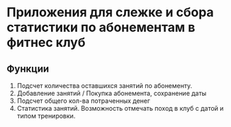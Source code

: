 Приложения для слежке и сбора статистики по абонементам в фитнес клуб
===

Функции
---
1. Подсчет количества оставшихся занятий по абонементу.
1. Добавление занятий / Покупка абонемента, сохранение даты
1. Подсчет общего кол-ва потраченных денег
1. Статистика занятий. Возможность отмечать поход в клуб с датой и типом тренировки.  


